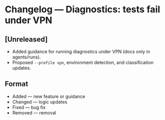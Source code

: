 # Changelog — Diagnostics: tests fail under VPN

## [Unreleased]
- Added guidance for running diagnostics under VPN (docs only in agents/runs).
- Proposed `--profile vpn`, environment detection, and classification updates.

## Format
- Added — new feature or guidance
- Changed — logic updates
- Fixed — bug fix
- Removed — removal
